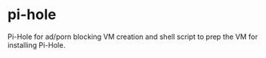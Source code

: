 # pi-hole
Pi-Hole for ad/porn blocking
VM creation and shell script to prep the VM for installing Pi-Hole.
